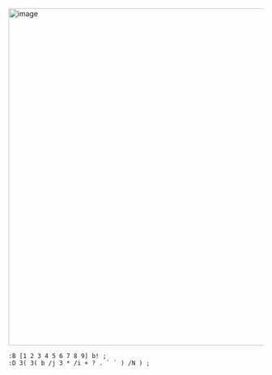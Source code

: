 <img width="666" height="666" alt="image" src="https://github.com/user-attachments/assets/fcaad56e-aa2e-44db-a753-b2fce8c5b44f" />

 
  ```
:B [1 2 3 4 5 6 7 8 9] b! ;
:D 3( 3( b /j 3 * /i + ? . ` ` ) /N ) ;
```

